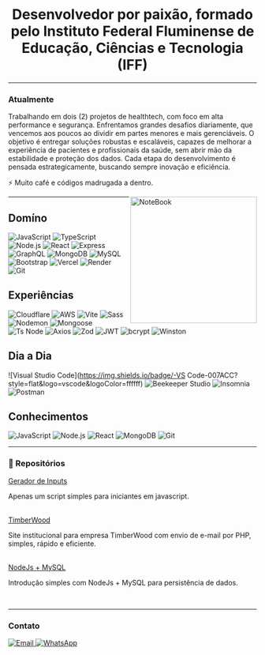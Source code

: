 <h1 align="center">
  Desenvolvedor por paixão, formado pelo Instituto Federal Fluminense de Educação, Ciências e Tecnologia (IFF)
</h1>

---

### Atualmente
Trabalhando em dois (2) projetos de healthtech, com foco em alta performance e segurança. Enfrentamos grandes desafios diariamente, que vencemos aos poucos ao dividir em partes menores e mais gerenciáveis. O objetivo é entregar soluções robustas e escaláveis, capazes de melhorar a experiência de pacientes e profissionais da saúde, sem abrir mão da estabilidade e proteção dos dados. Cada etapa do desenvolvimento é pensada estrategicamente, buscando sempre inovação e eficiência.

⚡ Muito café e códigos madrugada a dentro.

<img src="https://raw.githubusercontent.com/MicaelliMedeiros/micaellimedeiros/master/image/computer-illustration.png" min-width="256px" max-width="256px" width="256px" align="right" alt="NoteBook">

---

## Domíno
![JavaScript](https://img.shields.io/badge/--F7DF1E?style=flat&logo=javascript&logoColor=000000)
![TypeScript](https://img.shields.io/badge/--3178C6?style=flat&logo=typescript&logoColor=ffffff)
![Node.js](https://img.shields.io/badge/--339933?style=flat&logo=node.js&logoColor=ffffff)
![React](https://img.shields.io/badge/--61DAFB?style=flat&logo=react&logoColor=000000)
![Express](https://img.shields.io/badge/--fbfbfb?style=flat&logo=express&logoColor=000000)
![GraphQL](https://img.shields.io/badge/--E10098?style=flat&logo=graphql&logoColor=ffffff)
![MongoDB](https://img.shields.io/badge/--47A248?style=flat&logo=mongodb&logoColor=ffffff)
![MySQL](https://img.shields.io/badge/--ffffff?style=flat&logo=mysql&logoColor=126790)
![Bootstrap](https://img.shields.io/badge/--7952B3?style=flat&logo=bootstrap&logoColor=ffffff)
![Vercel](https://img.shields.io/badge/--ffffff?style=flat&logo=vercel&logoColor=000000)
![Render](https://img.shields.io/badge/--52ddb5?style=flat&logo=render&logoColor=000000)
![Git](https://img.shields.io/badge/--F05032?style=flat&logo=git&logoColor=ffffff)


## Experiências
![Cloudflare](https://img.shields.io/badge/--F38020?style=flat&logo=cloudflare&logoColor=ffffff)
![AWS](https://img.shields.io/badge/-aws-232F3E?style=flat&logo=amazonaws&logoColor=FF9900)
![Vite](https://img.shields.io/badge/--646CFF?style=flat&logo=vite&logoColor=ffffff)
![Sass](https://img.shields.io/badge/--CC6699?style=flat&logo=sass&logoColor=ffffff)
![Nodemon](https://img.shields.io/badge/--76D04B?style=flat&logo=nodemon&logoColor=000000)
![Mongoose](https://img.shields.io/badge/--880000?style=flat&logo=mongoose&logoColor=ffffff)
![Ts Node](https://img.shields.io/badge/--ffffff?style=flat&logo=tsnode&logoColor=2c68aa)
![Axios](https://img.shields.io/badge/--5A29E4?style=flat&logo=axios&logoColor=ffffff)
![Zod](https://img.shields.io/badge/--3E52B5?style=flat&logo=Zod&logoColor=ffffff)
![JWT](https://img.shields.io/badge/--000000?style=flat&logo=jsonwebtokens&logoColor=ffffff)
![bcrypt](https://img.shields.io/badge/--121212?style=flat&logo=buffer&logoColor=ffffff)
![Winston](https://img.shields.io/badge/-W-ffffff?style=flat&logo=winston&logoColor=000000)


## Dia a Dia
![Visual Studio Code](https://img.shields.io/badge/-VS Code-007ACC?style=flat&logo=vscode&logoColor=ffffff)
![Beekeeper Studio](https://img.shields.io/badge/-Beekeeper-FFB100?style=flat&logo=beekeeper&logoColor=000000)
![Insomnia](https://img.shields.io/badge/--4000BF?style=flat&logo=insomnia&logoColor=ffffff)
![Postman](https://img.shields.io/badge/--FF6C37?style=flat&logo=postman&logoColor=ffffff)


## Conhecimentos
![JavaScript](https://img.shields.io/badge/-JavaScript-F7DF1E?style=flat&logo=javascript&logoColor=black)
![Node.js](https://img.shields.io/badge/-Node.js-339933?style=flat&logo=nodedotjs&logoColor=white)
![React](https://img.shields.io/badge/-React-61DAFB?style=flat&logo=react&logoColor=white)
![MongoDB](https://img.shields.io/badge/-MongoDB-47A248?style=flat&logo=mongodb&logoColor=white)
![Git](https://img.shields.io/badge/-Git-F05032?style=flat&logo=git&logoColor=white)

---

### 📎 Repositórios
<a href="https://github.com/kaioodutra/input-generator-from-objects" target="_blank" alt="Gerador de Inputs">Gerador de Inputs</a>
<p>Apenas um script simples para iniciantes em javascript.</p>
<br/>
<a href="https://github.com/kaioodutra/timberwood" target="_blank" alt="Gerador de Inputs">TimberWood</a>
<p>Site institucional para empresa TimberWood com envio de e-mail por PHP, simples, rápido e eficiente.</p>
<br/>
<a href="https://github.com/kaioodutra/node-MySQL" target="_blank" alt="Gerador de Inputs">NodeJs + MySQL</a>
<p>Introdução simples com NodeJs + MySQL para persistência de dados.</p>
<br/>

---

### Contato

<p align="left">
  <a href="mailto:kaioodutra@email.com" target="_blank">
    <img alt="Email" src="https://img.shields.io/badge/-Email-D14836?style=flat&logo=gmail&logoColor=white">
  </a>
  <a href="https://api.whatsapp.com/send?phone=5522998662532" target="_blank">
    <img alt="WhatsApp" src="https://img.shields.io/badge/-WhatsApp-25D366?style=flat&logo=whatsapp&logoColor=white">
  </a>
</p>
